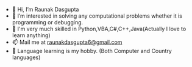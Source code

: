 - 👋 Hi, I’m Raunak Dasgupta
- 👀 I’m interested in solving any computational problems whether it is programming or debugging.
- 🌱 I'm very much skilled in Python,VBA,C#,C++,Java(Actually I love to learn anything)
- 📫 Mail me at raunakdasgupta6@gmail.com
- 👀 Language learning is my hobby. (Both Computer and Country languages)
<!---
RaunakD6/RaunakD6 is a ✨ special ✨ repository because its `README.md` (this file) appears on your GitHub profile.
You can click the Preview link to take a look at your changes.
--->
